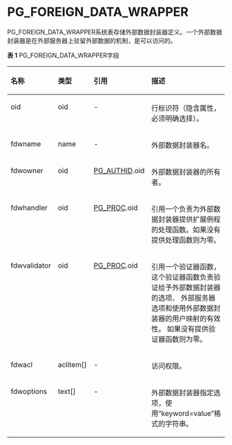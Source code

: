 # PG\_FOREIGN\_DATA\_WRAPPER<a name="ZH-CN_TOPIC_0289900217"></a>

PG\_FOREIGN\_DATA\_WRAPPER系统表存储外部数据封装器定义。一个外部数据封装器是在外部服务器上驻留外部数据的机制，是可以访问的。

**表 1**  PG\_FOREIGN\_DATA\_WRAPPER字段

<a name="zh-cn_topic_0283136647_zh-cn_topic_0237122290_zh-cn_topic_0059777666_tf750208087474f30a9889b0c8bb05da8"></a>
<table><thead align="left"><tr id="zh-cn_topic_0283136647_zh-cn_topic_0237122290_zh-cn_topic_0059777666_r89f22d280b784444b72de3dff0cc6034"><th class="cellrowborder" valign="top" width="13.25%" id="mcps1.2.5.1.1"><p id="zh-cn_topic_0283136647_zh-cn_topic_0237122290_zh-cn_topic_0059777666_abc948d5e23be42e29d5e68a7577ed4ba"><a name="zh-cn_topic_0283136647_zh-cn_topic_0237122290_zh-cn_topic_0059777666_abc948d5e23be42e29d5e68a7577ed4ba"></a><a name="zh-cn_topic_0283136647_zh-cn_topic_0237122290_zh-cn_topic_0059777666_abc948d5e23be42e29d5e68a7577ed4ba"></a>名称</p>
</th>
<th class="cellrowborder" valign="top" width="12.04%" id="mcps1.2.5.1.2"><p id="zh-cn_topic_0283136647_zh-cn_topic_0237122290_zh-cn_topic_0059777666_a27d26e97dac548358f16f9149a11bea2"><a name="zh-cn_topic_0283136647_zh-cn_topic_0237122290_zh-cn_topic_0059777666_a27d26e97dac548358f16f9149a11bea2"></a><a name="zh-cn_topic_0283136647_zh-cn_topic_0237122290_zh-cn_topic_0059777666_a27d26e97dac548358f16f9149a11bea2"></a>类型</p>
</th>
<th class="cellrowborder" valign="top" width="21.08%" id="mcps1.2.5.1.3"><p id="zh-cn_topic_0283136647_zh-cn_topic_0237122290_zh-cn_topic_0059777666_ac7dae581c0fc4f7dbee41c3d410a164e"><a name="zh-cn_topic_0283136647_zh-cn_topic_0237122290_zh-cn_topic_0059777666_ac7dae581c0fc4f7dbee41c3d410a164e"></a><a name="zh-cn_topic_0283136647_zh-cn_topic_0237122290_zh-cn_topic_0059777666_ac7dae581c0fc4f7dbee41c3d410a164e"></a>引用</p>
</th>
<th class="cellrowborder" valign="top" width="53.63%" id="mcps1.2.5.1.4"><p id="zh-cn_topic_0283136647_zh-cn_topic_0237122290_zh-cn_topic_0059777666_ab1c40a467a3f40bfb0826d0835d083d9"><a name="zh-cn_topic_0283136647_zh-cn_topic_0237122290_zh-cn_topic_0059777666_ab1c40a467a3f40bfb0826d0835d083d9"></a><a name="zh-cn_topic_0283136647_zh-cn_topic_0237122290_zh-cn_topic_0059777666_ab1c40a467a3f40bfb0826d0835d083d9"></a>描述</p>
</th>
</tr>
</thead>
<tbody><tr id="zh-cn_topic_0283136647_zh-cn_topic_0237122290_zh-cn_topic_0059777666_r56e7f0fb8e3645718a6504e2ac27a401"><td class="cellrowborder" valign="top" width="13.25%" headers="mcps1.2.5.1.1 "><p id="zh-cn_topic_0283136647_zh-cn_topic_0237122290_zh-cn_topic_0059777666_a6b191b1477f6470ebc152b2916dbffdc"><a name="zh-cn_topic_0283136647_zh-cn_topic_0237122290_zh-cn_topic_0059777666_a6b191b1477f6470ebc152b2916dbffdc"></a><a name="zh-cn_topic_0283136647_zh-cn_topic_0237122290_zh-cn_topic_0059777666_a6b191b1477f6470ebc152b2916dbffdc"></a>oid</p>
</td>
<td class="cellrowborder" valign="top" width="12.04%" headers="mcps1.2.5.1.2 "><p id="zh-cn_topic_0283136647_zh-cn_topic_0237122290_zh-cn_topic_0059777666_a85fcb8ace6cd42fabc2a9b079a02dbcd"><a name="zh-cn_topic_0283136647_zh-cn_topic_0237122290_zh-cn_topic_0059777666_a85fcb8ace6cd42fabc2a9b079a02dbcd"></a><a name="zh-cn_topic_0283136647_zh-cn_topic_0237122290_zh-cn_topic_0059777666_a85fcb8ace6cd42fabc2a9b079a02dbcd"></a>oid</p>
</td>
<td class="cellrowborder" valign="top" width="21.08%" headers="mcps1.2.5.1.3 "><p id="zh-cn_topic_0283136647_zh-cn_topic_0237122290_zh-cn_topic_0059777666_a5eb78bf64de14e849e2193a4b39358e3"><a name="zh-cn_topic_0283136647_zh-cn_topic_0237122290_zh-cn_topic_0059777666_a5eb78bf64de14e849e2193a4b39358e3"></a><a name="zh-cn_topic_0283136647_zh-cn_topic_0237122290_zh-cn_topic_0059777666_a5eb78bf64de14e849e2193a4b39358e3"></a>-</p>
</td>
<td class="cellrowborder" valign="top" width="53.63%" headers="mcps1.2.5.1.4 "><p id="zh-cn_topic_0283136647_zh-cn_topic_0237122290_zh-cn_topic_0059777666_aaece6aa35c6a49d38b8bd9ea93a39f28"><a name="zh-cn_topic_0283136647_zh-cn_topic_0237122290_zh-cn_topic_0059777666_aaece6aa35c6a49d38b8bd9ea93a39f28"></a><a name="zh-cn_topic_0283136647_zh-cn_topic_0237122290_zh-cn_topic_0059777666_aaece6aa35c6a49d38b8bd9ea93a39f28"></a>行标识符（隐含属性，必须明确选择）。</p>
</td>
</tr>
<tr id="zh-cn_topic_0283136647_zh-cn_topic_0237122290_zh-cn_topic_0059777666_r12b44eb7723647fcab9213172c3590d2"><td class="cellrowborder" valign="top" width="13.25%" headers="mcps1.2.5.1.1 "><p id="zh-cn_topic_0283136647_zh-cn_topic_0237122290_zh-cn_topic_0059777666_a313708f478cf44169c61937667a81208"><a name="zh-cn_topic_0283136647_zh-cn_topic_0237122290_zh-cn_topic_0059777666_a313708f478cf44169c61937667a81208"></a><a name="zh-cn_topic_0283136647_zh-cn_topic_0237122290_zh-cn_topic_0059777666_a313708f478cf44169c61937667a81208"></a>fdwname</p>
</td>
<td class="cellrowborder" valign="top" width="12.04%" headers="mcps1.2.5.1.2 "><p id="zh-cn_topic_0283136647_zh-cn_topic_0237122290_zh-cn_topic_0059777666_af4f49e35155d4c339bc62fe573c4a25c"><a name="zh-cn_topic_0283136647_zh-cn_topic_0237122290_zh-cn_topic_0059777666_af4f49e35155d4c339bc62fe573c4a25c"></a><a name="zh-cn_topic_0283136647_zh-cn_topic_0237122290_zh-cn_topic_0059777666_af4f49e35155d4c339bc62fe573c4a25c"></a>name</p>
</td>
<td class="cellrowborder" valign="top" width="21.08%" headers="mcps1.2.5.1.3 "><p id="zh-cn_topic_0283136647_zh-cn_topic_0237122290_zh-cn_topic_0059777666_abde415a3c1c14526854aa55a62e2dbd5"><a name="zh-cn_topic_0283136647_zh-cn_topic_0237122290_zh-cn_topic_0059777666_abde415a3c1c14526854aa55a62e2dbd5"></a><a name="zh-cn_topic_0283136647_zh-cn_topic_0237122290_zh-cn_topic_0059777666_abde415a3c1c14526854aa55a62e2dbd5"></a>-</p>
</td>
<td class="cellrowborder" valign="top" width="53.63%" headers="mcps1.2.5.1.4 "><p id="zh-cn_topic_0283136647_zh-cn_topic_0237122290_zh-cn_topic_0059777666_a411f6903c5784f499942c7dc873bdf27"><a name="zh-cn_topic_0283136647_zh-cn_topic_0237122290_zh-cn_topic_0059777666_a411f6903c5784f499942c7dc873bdf27"></a><a name="zh-cn_topic_0283136647_zh-cn_topic_0237122290_zh-cn_topic_0059777666_a411f6903c5784f499942c7dc873bdf27"></a>外部数据封装器名。</p>
</td>
</tr>
<tr id="zh-cn_topic_0283136647_zh-cn_topic_0237122290_zh-cn_topic_0059777666_re1a07ecc972f4054bdc5a52bd4ea1cb1"><td class="cellrowborder" valign="top" width="13.25%" headers="mcps1.2.5.1.1 "><p id="zh-cn_topic_0283136647_zh-cn_topic_0237122290_zh-cn_topic_0059777666_a50bb6a4e330448889851bcd882bcd3aa"><a name="zh-cn_topic_0283136647_zh-cn_topic_0237122290_zh-cn_topic_0059777666_a50bb6a4e330448889851bcd882bcd3aa"></a><a name="zh-cn_topic_0283136647_zh-cn_topic_0237122290_zh-cn_topic_0059777666_a50bb6a4e330448889851bcd882bcd3aa"></a>fdwowner</p>
</td>
<td class="cellrowborder" valign="top" width="12.04%" headers="mcps1.2.5.1.2 "><p id="zh-cn_topic_0283136647_zh-cn_topic_0237122290_zh-cn_topic_0059777666_ae4fbff4eac934bbbb4fb2be6aa56d1e2"><a name="zh-cn_topic_0283136647_zh-cn_topic_0237122290_zh-cn_topic_0059777666_ae4fbff4eac934bbbb4fb2be6aa56d1e2"></a><a name="zh-cn_topic_0283136647_zh-cn_topic_0237122290_zh-cn_topic_0059777666_ae4fbff4eac934bbbb4fb2be6aa56d1e2"></a>oid</p>
</td>
<td class="cellrowborder" valign="top" width="21.08%" headers="mcps1.2.5.1.3 "><p id="zh-cn_topic_0283136647_zh-cn_topic_0237122290_zh-cn_topic_0059777666_a643c5333bd474c1084294a9286afcb30"><a name="zh-cn_topic_0283136647_zh-cn_topic_0237122290_zh-cn_topic_0059777666_a643c5333bd474c1084294a9286afcb30"></a><a name="zh-cn_topic_0283136647_zh-cn_topic_0237122290_zh-cn_topic_0059777666_a643c5333bd474c1084294a9286afcb30"></a><a href="PG_AUTHID.md">PG_AUTHID</a>.oid</p>
</td>
<td class="cellrowborder" valign="top" width="53.63%" headers="mcps1.2.5.1.4 "><p id="zh-cn_topic_0283136647_zh-cn_topic_0237122290_zh-cn_topic_0059777666_a0d0fe082168344a3b8b21724e3c0e078"><a name="zh-cn_topic_0283136647_zh-cn_topic_0237122290_zh-cn_topic_0059777666_a0d0fe082168344a3b8b21724e3c0e078"></a><a name="zh-cn_topic_0283136647_zh-cn_topic_0237122290_zh-cn_topic_0059777666_a0d0fe082168344a3b8b21724e3c0e078"></a>外部数据封装器的所有者。</p>
</td>
</tr>
<tr id="zh-cn_topic_0283136647_zh-cn_topic_0237122290_zh-cn_topic_0059777666_r165fb278a9354a318d562c38834e2ff9"><td class="cellrowborder" valign="top" width="13.25%" headers="mcps1.2.5.1.1 "><p id="zh-cn_topic_0283136647_zh-cn_topic_0237122290_zh-cn_topic_0059777666_ad2822a7961f444e0bdfc833ab0e1fa4b"><a name="zh-cn_topic_0283136647_zh-cn_topic_0237122290_zh-cn_topic_0059777666_ad2822a7961f444e0bdfc833ab0e1fa4b"></a><a name="zh-cn_topic_0283136647_zh-cn_topic_0237122290_zh-cn_topic_0059777666_ad2822a7961f444e0bdfc833ab0e1fa4b"></a>fdwhandler</p>
</td>
<td class="cellrowborder" valign="top" width="12.04%" headers="mcps1.2.5.1.2 "><p id="zh-cn_topic_0283136647_zh-cn_topic_0237122290_zh-cn_topic_0059777666_a253fa45061764451846aabe5677ef71c"><a name="zh-cn_topic_0283136647_zh-cn_topic_0237122290_zh-cn_topic_0059777666_a253fa45061764451846aabe5677ef71c"></a><a name="zh-cn_topic_0283136647_zh-cn_topic_0237122290_zh-cn_topic_0059777666_a253fa45061764451846aabe5677ef71c"></a>oid</p>
</td>
<td class="cellrowborder" valign="top" width="21.08%" headers="mcps1.2.5.1.3 "><p id="zh-cn_topic_0283136647_zh-cn_topic_0237122290_zh-cn_topic_0059777666_acbc25b8fc35d4f13984f24df1ab824c8"><a name="zh-cn_topic_0283136647_zh-cn_topic_0237122290_zh-cn_topic_0059777666_acbc25b8fc35d4f13984f24df1ab824c8"></a><a name="zh-cn_topic_0283136647_zh-cn_topic_0237122290_zh-cn_topic_0059777666_acbc25b8fc35d4f13984f24df1ab824c8"></a><a href="PG_PROC.md">PG_PROC</a>.oid</p>
</td>
<td class="cellrowborder" valign="top" width="53.63%" headers="mcps1.2.5.1.4 "><p id="zh-cn_topic_0283136647_zh-cn_topic_0237122290_zh-cn_topic_0059777666_a3b2bfb5ea7fd41e7adb8cdd4b537ac4a"><a name="zh-cn_topic_0283136647_zh-cn_topic_0237122290_zh-cn_topic_0059777666_a3b2bfb5ea7fd41e7adb8cdd4b537ac4a"></a><a name="zh-cn_topic_0283136647_zh-cn_topic_0237122290_zh-cn_topic_0059777666_a3b2bfb5ea7fd41e7adb8cdd4b537ac4a"></a>引用一个负责为外部数据封装器提供扩展例程的处理函数。如果没有提供处理函数则为零。</p>
</td>
</tr>
<tr id="zh-cn_topic_0283136647_zh-cn_topic_0237122290_zh-cn_topic_0059777666_r64142a706f2d47088b171ca1225760ee"><td class="cellrowborder" valign="top" width="13.25%" headers="mcps1.2.5.1.1 "><p id="zh-cn_topic_0283136647_zh-cn_topic_0237122290_zh-cn_topic_0059777666_add35b5f8d0a341509513abdcfe5d68f9"><a name="zh-cn_topic_0283136647_zh-cn_topic_0237122290_zh-cn_topic_0059777666_add35b5f8d0a341509513abdcfe5d68f9"></a><a name="zh-cn_topic_0283136647_zh-cn_topic_0237122290_zh-cn_topic_0059777666_add35b5f8d0a341509513abdcfe5d68f9"></a>fdwvalidator</p>
</td>
<td class="cellrowborder" valign="top" width="12.04%" headers="mcps1.2.5.1.2 "><p id="zh-cn_topic_0283136647_zh-cn_topic_0237122290_zh-cn_topic_0059777666_a578639ee345d4d28a3c7b7423b05bfa7"><a name="zh-cn_topic_0283136647_zh-cn_topic_0237122290_zh-cn_topic_0059777666_a578639ee345d4d28a3c7b7423b05bfa7"></a><a name="zh-cn_topic_0283136647_zh-cn_topic_0237122290_zh-cn_topic_0059777666_a578639ee345d4d28a3c7b7423b05bfa7"></a>oid</p>
</td>
<td class="cellrowborder" valign="top" width="21.08%" headers="mcps1.2.5.1.3 "><p id="zh-cn_topic_0283136647_zh-cn_topic_0237122290_zh-cn_topic_0059777666_ab16dc03534e948dca2eee3d913d74ee3"><a name="zh-cn_topic_0283136647_zh-cn_topic_0237122290_zh-cn_topic_0059777666_ab16dc03534e948dca2eee3d913d74ee3"></a><a name="zh-cn_topic_0283136647_zh-cn_topic_0237122290_zh-cn_topic_0059777666_ab16dc03534e948dca2eee3d913d74ee3"></a><a href="PG_PROC.md">PG_PROC</a>.oid</p>
</td>
<td class="cellrowborder" valign="top" width="53.63%" headers="mcps1.2.5.1.4 "><p id="zh-cn_topic_0283136647_zh-cn_topic_0237122290_zh-cn_topic_0059777666_a3660ca4109c840c19db48cd492a5523e"><a name="zh-cn_topic_0283136647_zh-cn_topic_0237122290_zh-cn_topic_0059777666_a3660ca4109c840c19db48cd492a5523e"></a><a name="zh-cn_topic_0283136647_zh-cn_topic_0237122290_zh-cn_topic_0059777666_a3660ca4109c840c19db48cd492a5523e"></a>引用一个验证器函数，这个验证器函数负责验证给予外部数据封装器的选项、 外部服务器选项和使用外部数据封装器的用户映射的有效性。 如果没有提供验证器函数则为零。</p>
</td>
</tr>
<tr id="zh-cn_topic_0283136647_zh-cn_topic_0237122290_zh-cn_topic_0059777666_r773d9957b570465abc22e9ba1ccd9c69"><td class="cellrowborder" valign="top" width="13.25%" headers="mcps1.2.5.1.1 "><p id="zh-cn_topic_0283136647_zh-cn_topic_0237122290_zh-cn_topic_0059777666_a8a053742614644d78675aed99665513a"><a name="zh-cn_topic_0283136647_zh-cn_topic_0237122290_zh-cn_topic_0059777666_a8a053742614644d78675aed99665513a"></a><a name="zh-cn_topic_0283136647_zh-cn_topic_0237122290_zh-cn_topic_0059777666_a8a053742614644d78675aed99665513a"></a>fdwacl</p>
</td>
<td class="cellrowborder" valign="top" width="12.04%" headers="mcps1.2.5.1.2 "><p id="zh-cn_topic_0283136647_zh-cn_topic_0237122290_zh-cn_topic_0059777666_ab86cdefe1fd7424c829f3add7791cf08"><a name="zh-cn_topic_0283136647_zh-cn_topic_0237122290_zh-cn_topic_0059777666_ab86cdefe1fd7424c829f3add7791cf08"></a><a name="zh-cn_topic_0283136647_zh-cn_topic_0237122290_zh-cn_topic_0059777666_ab86cdefe1fd7424c829f3add7791cf08"></a>aclitem[]</p>
</td>
<td class="cellrowborder" valign="top" width="21.08%" headers="mcps1.2.5.1.3 "><p id="zh-cn_topic_0283136647_zh-cn_topic_0237122290_zh-cn_topic_0059777666_a723d779060ce4b8588271f632bbc3ace"><a name="zh-cn_topic_0283136647_zh-cn_topic_0237122290_zh-cn_topic_0059777666_a723d779060ce4b8588271f632bbc3ace"></a><a name="zh-cn_topic_0283136647_zh-cn_topic_0237122290_zh-cn_topic_0059777666_a723d779060ce4b8588271f632bbc3ace"></a>-</p>
</td>
<td class="cellrowborder" valign="top" width="53.63%" headers="mcps1.2.5.1.4 "><p id="zh-cn_topic_0283136647_zh-cn_topic_0237122290_zh-cn_topic_0059777666_a1b4f3179b11540d5863f0e116d2e4f4a"><a name="zh-cn_topic_0283136647_zh-cn_topic_0237122290_zh-cn_topic_0059777666_a1b4f3179b11540d5863f0e116d2e4f4a"></a><a name="zh-cn_topic_0283136647_zh-cn_topic_0237122290_zh-cn_topic_0059777666_a1b4f3179b11540d5863f0e116d2e4f4a"></a>访问权限。</p>
</td>
</tr>
<tr id="zh-cn_topic_0283136647_zh-cn_topic_0237122290_zh-cn_topic_0059777666_r6e2f803ec5274e4d90a319924e6c3bcd"><td class="cellrowborder" valign="top" width="13.25%" headers="mcps1.2.5.1.1 "><p id="zh-cn_topic_0283136647_zh-cn_topic_0237122290_zh-cn_topic_0059777666_a62af293a038e48d19a6e8f94cd41c664"><a name="zh-cn_topic_0283136647_zh-cn_topic_0237122290_zh-cn_topic_0059777666_a62af293a038e48d19a6e8f94cd41c664"></a><a name="zh-cn_topic_0283136647_zh-cn_topic_0237122290_zh-cn_topic_0059777666_a62af293a038e48d19a6e8f94cd41c664"></a>fdwoptions</p>
</td>
<td class="cellrowborder" valign="top" width="12.04%" headers="mcps1.2.5.1.2 "><p id="zh-cn_topic_0283136647_zh-cn_topic_0237122290_zh-cn_topic_0059777666_a7dffb8c40dc64eaa87531e6ce623e571"><a name="zh-cn_topic_0283136647_zh-cn_topic_0237122290_zh-cn_topic_0059777666_a7dffb8c40dc64eaa87531e6ce623e571"></a><a name="zh-cn_topic_0283136647_zh-cn_topic_0237122290_zh-cn_topic_0059777666_a7dffb8c40dc64eaa87531e6ce623e571"></a>text[]</p>
</td>
<td class="cellrowborder" valign="top" width="21.08%" headers="mcps1.2.5.1.3 "><p id="zh-cn_topic_0283136647_zh-cn_topic_0237122290_zh-cn_topic_0059777666_a442bd6c15e2e4244961c11953ee13839"><a name="zh-cn_topic_0283136647_zh-cn_topic_0237122290_zh-cn_topic_0059777666_a442bd6c15e2e4244961c11953ee13839"></a><a name="zh-cn_topic_0283136647_zh-cn_topic_0237122290_zh-cn_topic_0059777666_a442bd6c15e2e4244961c11953ee13839"></a>-</p>
</td>
<td class="cellrowborder" valign="top" width="53.63%" headers="mcps1.2.5.1.4 "><p id="zh-cn_topic_0283136647_zh-cn_topic_0237122290_zh-cn_topic_0059777666_a8fa76ee691944d1dae98e53eef54f95e"><a name="zh-cn_topic_0283136647_zh-cn_topic_0237122290_zh-cn_topic_0059777666_a8fa76ee691944d1dae98e53eef54f95e"></a><a name="zh-cn_topic_0283136647_zh-cn_topic_0237122290_zh-cn_topic_0059777666_a8fa76ee691944d1dae98e53eef54f95e"></a>外部数据封装器指定选项，使用“keyword=value”格式的字符串。</p>
</td>
</tr>
</tbody>
</table>

